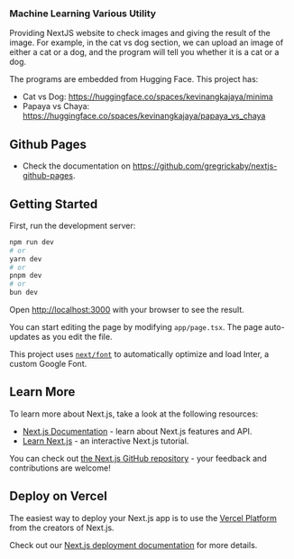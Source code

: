 ### Machine Learning Various Utility
Providing NextJS website to check images and giving the result of the image. For example, in the cat vs dog section, we can upload an image of either a cat or a dog, and the program will tell you whether it is a cat or a dog.

The programs are embedded from Hugging Face. This project has:
- Cat vs Dog: https://huggingface.co/spaces/kevinangkajaya/minima
- Papaya vs Chaya: https://huggingface.co/spaces/kevinangkajaya/papaya_vs_chaya

## Github Pages
- Check the documentation on https://github.com/gregrickaby/nextjs-github-pages.

## Getting Started

First, run the development server:

```bash
npm run dev
# or
yarn dev
# or
pnpm dev
# or
bun dev
```

Open [http://localhost:3000](http://localhost:3000) with your browser to see the result.

You can start editing the page by modifying `app/page.tsx`. The page auto-updates as you edit the file.

This project uses [`next/font`](https://nextjs.org/docs/basic-features/font-optimization) to automatically optimize and load Inter, a custom Google Font.

## Learn More

To learn more about Next.js, take a look at the following resources:

- [Next.js Documentation](https://nextjs.org/docs) - learn about Next.js features and API.
- [Learn Next.js](https://nextjs.org/learn) - an interactive Next.js tutorial.

You can check out [the Next.js GitHub repository](https://github.com/vercel/next.js/) - your feedback and contributions are welcome!

## Deploy on Vercel

The easiest way to deploy your Next.js app is to use the [Vercel Platform](https://vercel.com/new?utm_medium=default-template&filter=next.js&utm_source=create-next-app&utm_campaign=create-next-app-readme) from the creators of Next.js.

Check out our [Next.js deployment documentation](https://nextjs.org/docs/deployment) for more details.
